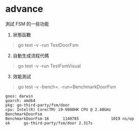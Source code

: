 # advance

測試 FSM 的一些功能
1. 狀態函數
> go test -v -run TestDoorFsm

2. 自動生成流程代碼
> go test -v -run TestFsmVisual

3. 效能測試
> go test -v -bench=. -run=BenchmarkDoorFsm
```log
goos: darwin
goarch: amd64
pkg: go-third-party/fsm/door
cpu: Intel(R) Core(TM) i9-9980HK CPU @ 2.40GHz
BenchmarkDoorFsm
BenchmarkDoorFsm-16      1148785              1019 ns/op
ok      go-third-party/fsm/door 2.317s
```